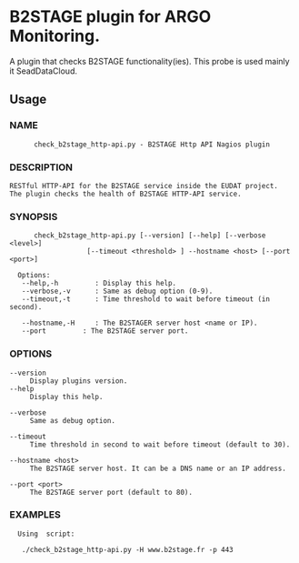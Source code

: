 
# B2STAGE plugin for ARGO Monitoring. 

A plugin that checks B2STAGE functionality(ies). This probe is used mainly it SeadDataCloud. 

## Usage

### NAME

```
      check_b2stage_http-api.py - B2STAGE Http API Nagios plugin
```

### DESCRIPTION

	RESTful HTTP-API for the B2STAGE service inside the EUDAT project.
	The plugin checks the health of B2STAGE HTTP-API service.

### SYNOPSIS

```
      check_b2stage_http-api.py [--version] [--help] [--verbose <level>]
                   [--timeout <threshold> ] --hostname <host> [--port <port>]
```

      Options:
       --help,-h         : Display this help.
       --verbose,-v      : Same as debug option (0-9).
       --timeout,-t      : Time threshold to wait before timeout (in second).

       --hostname,-H     : The B2STAGER server host <name or IP).
       --port         : The B2STAGE server port.

### OPTIONS

    --version
         Display plugins version.
    --help
         Display this help.

    --verbose 
         Same as debug option.

    --timeout
         Time threshold in second to wait before timeout (default to 30).

    --hostname <host>
         The B2STAGE server host. It can be a DNS name or an IP address.

    --port <port>
         The B2STAGE server port (default to 80).


### EXAMPLES
      Using  script:

```
   ./check_b2stage_http-api.py -H www.b2stage.fr -p 443
```

